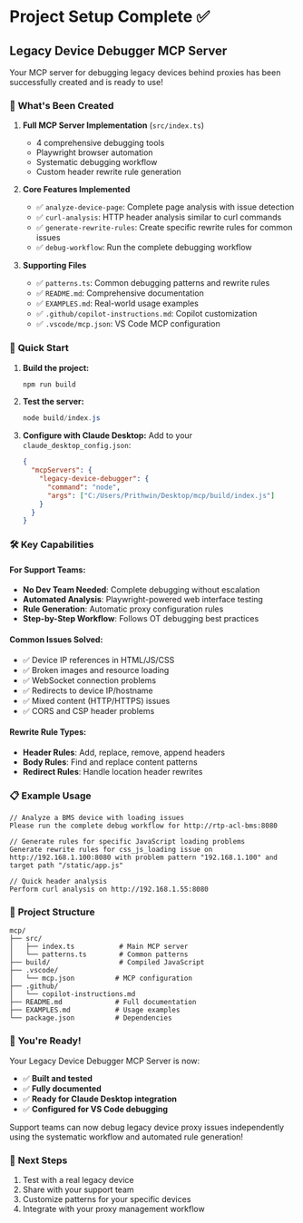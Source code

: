 # Project Setup Complete ✅

## Legacy Device Debugger MCP Server

Your MCP server for debugging legacy devices behind proxies has been successfully created and is ready to use!

### 🎯 **What's Been Created**

1. **Full MCP Server Implementation** (`src/index.ts`)
   - 4 comprehensive debugging tools
   - Playwright browser automation
   - Systematic debugging workflow
   - Custom header rewrite rule generation

2. **Core Features Implemented**
   - ✅ `analyze-device-page`: Complete page analysis with issue detection
   - ✅ `curl-analysis`: HTTP header analysis similar to curl commands  
   - ✅ `generate-rewrite-rules`: Create specific rewrite rules for common issues
   - ✅ `debug-workflow`: Run the complete debugging workflow

3. **Supporting Files**
   - ✅ `patterns.ts`: Common debugging patterns and rewrite rules
   - ✅ `README.md`: Comprehensive documentation
   - ✅ `EXAMPLES.md`: Real-world usage examples
   - ✅ `.github/copilot-instructions.md`: Copilot customization
   - ✅ `.vscode/mcp.json`: VS Code MCP configuration

### 🚀 **Quick Start**

1. **Build the project:**
   ```powershell
   npm run build
   ```

2. **Test the server:**
   ```powershell
   node build/index.js
   ```

3. **Configure with Claude Desktop:**
   Add to your `claude_desktop_config.json`:
   ```json
   {
     "mcpServers": {
       "legacy-device-debugger": {
         "command": "node",
         "args": ["C:/Users/Prithwin/Desktop/mcp/build/index.js"]
       }
     }
   }
   ```

### 🛠️ **Key Capabilities**

#### **For Support Teams:**
- **No Dev Team Needed**: Complete debugging without escalation
- **Automated Analysis**: Playwright-powered web interface testing
- **Rule Generation**: Automatic proxy configuration rules
- **Step-by-Step Workflow**: Follows OT debugging best practices

#### **Common Issues Solved:**
- ✅ Device IP references in HTML/JS/CSS
- ✅ Broken images and resource loading
- ✅ WebSocket connection problems
- ✅ Redirects to device IP/hostname
- ✅ Mixed content (HTTP/HTTPS) issues
- ✅ CORS and CSP header problems

#### **Rewrite Rule Types:**
- **Header Rules**: Add, replace, remove, append headers
- **Body Rules**: Find and replace content patterns
- **Redirect Rules**: Handle location header rewrites

### 📋 **Example Usage**

```
// Analyze a BMS device with loading issues
Please run the complete debug workflow for http://rtp-acl-bms:8080

// Generate rules for specific JavaScript loading problems  
Generate rewrite rules for css_js_loading issue on http://192.168.1.100:8080 with problem pattern "192.168.1.100" and target path "/static/app.js"

// Quick header analysis
Perform curl analysis on http://192.168.1.55:8080
```

### 🔧 **Project Structure**
```
mcp/
├── src/
│   ├── index.ts           # Main MCP server
│   └── patterns.ts        # Common patterns
├── build/                 # Compiled JavaScript
├── .vscode/
│   └── mcp.json          # MCP configuration
├── .github/
│   └── copilot-instructions.md
├── README.md             # Full documentation
├── EXAMPLES.md           # Usage examples
└── package.json          # Dependencies
```

### 🎉 **You're Ready!**

Your Legacy Device Debugger MCP Server is now:
- ✅ **Built and tested**
- ✅ **Fully documented**
- ✅ **Ready for Claude Desktop integration**
- ✅ **Configured for VS Code debugging**

Support teams can now debug legacy device proxy issues independently using the systematic workflow and automated rule generation!

### 🔄 **Next Steps**
1. Test with a real legacy device
2. Share with your support team
3. Customize patterns for your specific devices
4. Integrate with your proxy management workflow
